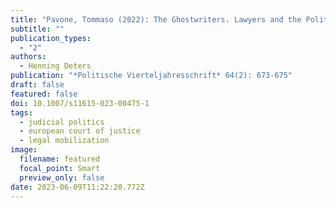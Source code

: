```yaml
---
title: "Pavone, Tommaso (2022): The Ghostwriters. Lawyers and the Politics behind the Judicial Construction of Europe (Review)"
subtitle: ""
publication_types:
  - "2"
authors:
  - Henning Deters
publication: "*Politische Vierteljahresschrift* 64(2): 673-675"
draft: false
featured: false
doi: 10.1007/s11615-023-00475-1
tags:
  - judicial politics
  - european court of justice
  - legal mobilization
image:
  filename: featured
  focal_point: Smart
  preview_only: false
date: 2023-06-09T11:22:20.772Z
---
```

